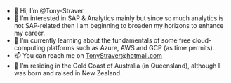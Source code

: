 - 👋 Hi, I’m @Tony-Straver
- 👀 I’m interested in SAP & Analytics mainly but since so much analytics is not SAP-related then I am beginning to broaden my horizons to enhance my career.
- 🌱 I’m currently learning about the fundamentals of some free cloud-computing platforms such as Azure, AWS and GCP (as time permits).
- 📫 You can reach me on TonyStraver@hotmail.com
- 🌱 I’m residing in the Gold Coast of Australia (in Queensland), although I was born and raised in New Zealand.

<!---
Tony-Straver/Tony-Straver is a ✨ special ✨ repository because its `README.md` (this file) appears on your GitHub profile.
You can click the Preview link to take a look at your changes.
--->
